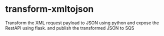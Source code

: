 # transform-xmltojson

Transform the XML request payload to JSON using python and expose the RestAPI using flask.
 and publish the transformed JSON to SQS
